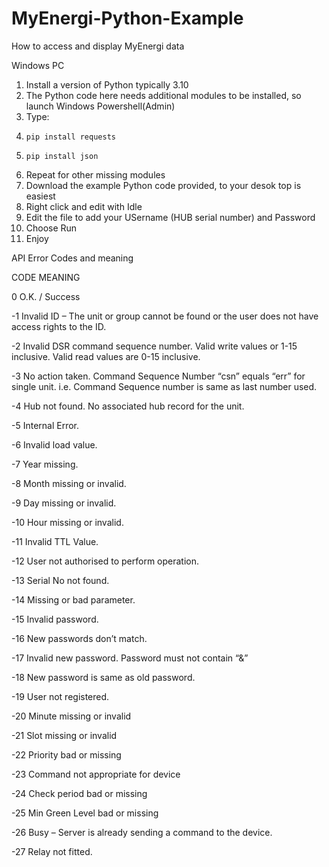 # MyEnergi-Python-Example
How to access and display MyEnergi data

Windows PC

1. Install a version of Python typically 3.10
2. The Python code here needs additional modules to be installed, so launch Windows Powershell(Admin)
3. Type:
4.     pip install requests
5.     pip install json
6. Repeat for other missing modules
7. Download the example Python code provided, to your desok top is easiest
8. Right click and edit with Idle
9. Edit the file to add your USername (HUB serial number) and Password
10. Choose Run
11. Enjoy

API Error Codes and meaning

CODE MEANING

0	O.K. / Success

-1	Invalid ID – The unit or group cannot be found or the user does not
have access rights to the ID.

-2	Invalid DSR command sequence number. Valid write values or 1-15
inclusive. Valid read values are 0-15 inclusive.

-3	No action taken. Command Sequence Number “csn” equals “err” for
single unit. i.e. Command Sequence number is same as last number
used.

-4	Hub not found. No associated hub record for the unit.

-5	Internal Error.

-6	Invalid load value.

-7	Year missing.

-8	Month missing or invalid.

-9	Day missing or invalid.

-10	Hour missing or invalid.

-11	Invalid TTL Value.

-12	User not authorised to perform operation.

-13	Serial No not found.

-14	Missing or bad parameter.

-15	Invalid password.

-16	New passwords don’t match.

-17	Invalid new password. Password must not contain “&”

-18	New password is same as old password.

-19	User not registered.

-20	Minute missing or invalid

-21	Slot missing or invalid

-22	Priority bad or missing

-23	Command not appropriate for device

-24	Check period bad or missing

-25	Min Green Level bad or missing

-26	Busy – Server is already sending a command to the device.

-27	Relay not fitted.

